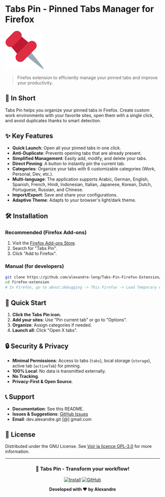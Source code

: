 # Tabs Pin - Pinned Tabs Manager for Firefox

![Tabs Pin Logo](assets/icons/icon-128.png)

> Firefox extension to efficiently manage your pinned tabs and improve your productivity.

## 🎯 In Short

Tabs Pin helps you organize your pinned tabs in Firefox. Create custom work environments with your favorite sites, open them with a single click, and avoid duplicates thanks to smart detection.

## ✨ Key Features

- **Quick Launch**: Open all your pinned tabs in one click.
- **Anti-Duplicate**: Prevents opening tabs that are already present.
- **Simplified Management**: Easily add, modify, and delete your tabs.
- **Direct Pinning**: A button to instantly pin the current tab.
- **Categories**: Organize your tabs with 6 customizable categories (Work, Personal, Dev, etc.).
- **Multi-language**: The application supports Arabic, German, English, Spanish, French, Hindi, Indonesian, Italian, Japanese, Korean, Dutch, Portuguese, Russian, and Chinese.
- **Import/Export**: Save and share your configurations.
- **Adaptive Theme**: Adapts to your browser's light/dark theme.

## 🛠️ Installation

### Recommended (Firefox Add-ons)
1. Visit the [Firefox Add-ons Store](https://addons.mozilla.org/fr/firefox/addon/tabs-pin-pin-tabs-manager/).
2. Search for "Tabs Pin".
3. Click "Add to Firefox".

### Manual (for developers)
```bash
git clone https://github.com/alexandre-leng/Tabs-Pin-Firefox-Extension/
cd firefox-extension
# In Firefox, go to about:debugging -> This Firefox -> Load Temporary Add-on -> manifest.json
```

## 🚀 Quick Start

1. **Click the Tabs Pin icon.**
2. **Add your sites**: Use "Pin current tab" or go to "Options".
3. **Organize**: Assign categories if needed.
4. **Launch all**: Click "Open X tabs".

## 🔒 Security & Privacy

- **Minimal Permissions**: Access to tabs (`tabs`), local storage (`storage`), active tab (`activeTab`) for pinning.
- **100% Local**: No data is transmitted externally.
- **No Tracking**.
- **Privacy-First & Open Source**.

## 📞 Support

- **Documentation**: See this README.
- **Issues & Suggestions**: [GitHub Issues](https://github.com/alexandre-leng/Tabs-Pin-Firefox-Extension/issues)
- **Email**: dev.alexandre.git [@] gmail.com

## 📝 License

Distributed under the GNU License. See [Voir la licence GPL-3.0](https://github.com/alexandre-leng/Tabs-Pin-Firefox-Extension/tree/main?tab=GPL-3.0-1-ov-file#readme)
 for more information.

---

<div align="center">

### 🚀 **Tabs Pin - Transform your workflow!**

[![Install](https://img.shields.io/badge/Firefox-Install%20Now-FF7139?style=for-the-badge&logo=firefox)](https://addons.mozilla.org/fr/firefox/addon/tabs-pin-pin-tabs-manager/)
[![GitHub](https://img.shields.io/badge/GitHub-Repository-181717?style=for-the-badge&logo=github)](https://github.com/alexandre-leng/Tabs-Pin-Firefox-Extension/)

**Developed with ❤️ by Alexandre**

</div> 
